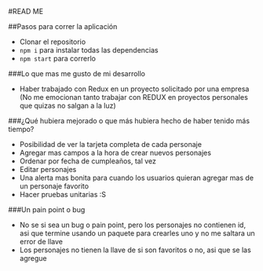 #READ ME

##Pasos para correr la aplicación

- Clonar el repositorio
- `npm i` para instalar todas las dependencias
- `npm start` para correrlo

###Lo que mas me gusto de mi desarrollo

- Haber trabajado con Redux en un proyecto solicitado por una empresa (No me emocionan tanto trabajar con REDUX en proyectos personales que quizas no salgan a la luz)


###¿Qué hubiera mejorado o que más hubiera hecho de haber tenido más tiempo?

- Posibilidad de ver la tarjeta completa de cada personaje
- Agregar mas campos a la hora de crear nuevos personajes
- Ordenar por fecha de cumpleaños, tal vez
- Editar personajes
- Una alerta mas bonita para cuando los usuarios quieran agregar mas de un personaje favorito
- Hacer pruebas unitarias :S

###Un pain point o bug

- No se si sea un bug o pain point, pero los personajes no contienen id, asi que termine usando un paquete para crearles uno y no me saltara un error de llave
- Los personajes no tienen la llave de si son favoritos o no, asi que se las agregue

